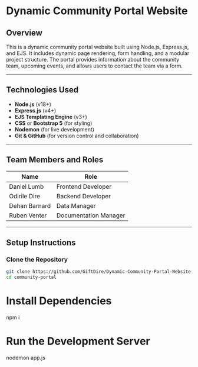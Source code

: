 # Dynamic Community Portal Website

## Overview
This is a dynamic community portal website built using Node.js, Express.js, and EJS. It includes dynamic page rendering, form handling, and a modular project structure. The portal provides information about the community team, upcoming events, and allows users to contact the team via a form.

---

## Technologies Used
- **Node.js** (v18+)
- **Express.js** (v4+)
- **EJS Templating Engine** (v3+)
- **CSS** or **Bootstrap 5** (for styling)
- **Nodemon** (for live development)
- **Git & GitHub** (for version control and collaboration)

---

##  Team Members and Roles
| Name            | Role                 |
|-----------------|----------------------|
| Daniel Lumb     | Frontend Developer   |
| Odirile Dire    | Backend Developer    |
| Dehan Barnard   | Data Manager         |
| Ruben Venter    | Documentation Manager|

---

##  Setup Instructions

### Clone the Repository
```bash
git clone https://github.com/GiftDire/Dynamic-Community-Portal-Website-using-Node.js-Express-EJS
cd community-portal

```
# Install Dependencies
npm i

# Run the Development Server
nodemon app.js
